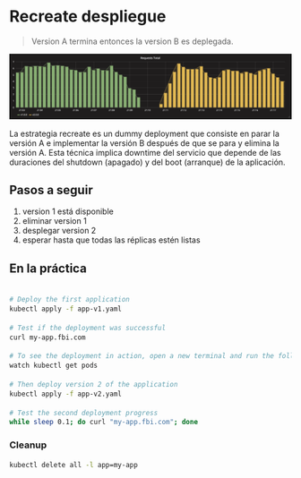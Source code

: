 Recreate despliegue
===================

> Version A termina entonces la version B es deplegada.

![kubernetes recreate deployment](grafana-recreate.png)

La estrategia recreate es un dummy deployment que consiste en parar la versión A e implementar la versión B después de que se para y elimina la versión A. Esta técnica implica downtime del servicio que depende de las duraciones del shutdown (apagado) y del boot (arranque) de la aplicación. 

## Pasos a seguir

1. version 1 está disponible
1. eliminar version 1
1. desplegar version 2
1. esperar hasta que todas las réplicas estén listas

## En la práctica

```bash

# Deploy the first application
kubectl apply -f app-v1.yaml

# Test if the deployment was successful
curl my-app.fbi.com

# To see the deployment in action, open a new terminal and run the following command.
watch kubectl get pods

# Then deploy version 2 of the application
kubectl apply -f app-v2.yaml

# Test the second deployment progress
while sleep 0.1; do curl "my-app.fbi.com"; done
```

### Cleanup

```bash
kubectl delete all -l app=my-app
```